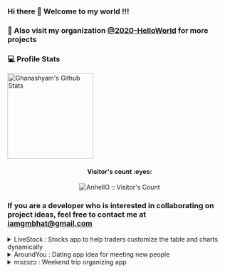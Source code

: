### Hi there 👋 Welcome to my world !!!

### 🏢 Also visit my organization [@2020-HelloWorld](https://github.com/2020-HelloWorld) for more projects 
<!--
**Ghanashyam-Bhat/Ghanashyam-Bhat** is a ✨ _special_ ✨ repository because its `README.md` (this file) appears on your GitHub profile.

Here are some ideas to get you started:


- 🔭 I’m currently working on ...
- 🌱 I’m currently learning ...
- 👯 I’m looking to collaborate on ...
- 🤔 I’m looking for help with ...
- 💬 Ask me about ...
- 📫 How to reach me: ...
- 😄 Pronouns: ...
- ⚡ Fun fact: ...

-->

### 💻 Profile Stats 

<img alt="Ghanashyam's Github Stats" src="https://github-readme-stats.vercel.app/api/?username=Ghanashyam-Bhat&show_icons=true&include_all_commits=true&count_private=true&theme=react&hide_border=true&bg_color=1F222E&title_color=F85D7F&icon_color=F8D866" height="192px"/> 

<!-- ### 📊 Contribution Stats 
<img alt="Ghanashyam's Activity Graph" src="https://github-readme-activity-graph.cyclic.app/graph/?username=Ghanashyam-Bhat&bg_color=1F222E&color=F8D866&line=F85D7F&point=FFFFFF&hide_border=true" height="192px"/> -->

<h4 align="center">Visitor's count :eyes:</h4>
<p align="center"><img src="https://profile-counter.glitch.me/{Ghanashyam-Bhat}/count.svg" alt="AnhellO :: Visitor's Count" /></p>

### If you are a developer who is interested in collaborating on project ideas, feel free to contact me at iamgmbhat@gmail.com

<details>
  <summary>
    LiveStock : Stocks app to help traders customize the table and charts dynamically
  </summary>
  
  <br/>
  
  **Introduction:**
  LiveStock is an innovative stocks app that offers traders a dynamic and customizable way to visualize and analyze live stocks data. Our app provides the ability to apply your own mathematics on the existing rows of the live stocks data and create new tables and graphs dynamically.

  **Purpose:**
  The purpose of LiveStock is to provide traders with a more flexible and personalized way to analyze stocks data. By allowing users to customize their own graphs and tables, our app can help traders to better understand market trends and make more informed decisions about their investments.

  **Target Audience:**
  Our target audience is primarily active traders who are looking for a more advanced way to analyze and visualize live stocks data. This includes day traders, swing traders, and other experienced traders who require a high level of customization and flexibility in their analysis.

  **Key Features:**
  1. Customizable Graphs: Our app provides the ability to create custom graphs and charts using the live stocks data. Users can apply their own mathematics and formulas to the data to create personalized graphs that best suit their trading strategies.
  2. Dynamic Tables: Our app allows users to create dynamic tables that update in real-time with live data. Users can apply their own filters and formulas to the data to create custom tables that provide a more detailed view of the stocks data.
  3. User-Friendly Interface: LiveStock has a simple and intuitive interface that is easy to navigate and use. Users can quickly and easily create custom graphs and tables using the app's drag-and-drop functionality.
  4. Real-Time Data: Our app provides real-time data on the stock market, so traders can make informed decisions based on the most up-to-date information.

  **Benefits:**
  1. Personalized Analysis: LiveStock allows traders to create personalized graphs and tables that best suit their trading strategies, providing a more effective way to analyze stocks data.
  2. Increased Flexibility: Our app offers a high level of customization and flexibility, allowing traders to apply their own mathematics and formulas to the live stocks data.
  3. Real-Time Data: LiveStock provides real-time data on the stock market, so traders can make informed decisions based on the most up-to-date information.
  4. User-Friendly Interface: The app has a simple and intuitive interface that is easy to navigate and use, making it accessible to traders of all levels of experience.

  **Conclusion:**
  In conclusion, LiveStock is a powerful and innovative stocks app that offers traders a more personalized and flexible way to analyze and visualize live stocks data. With its customizable graphs and tables, real-time data, and user-friendly interface, LiveStock is poised to become a must-have tool for active traders looking to make informed investment decisions.
  
**To stand out among its competitors, the LiveStock app can focus on offering unique and valuable features that are not found in other similar apps. Here are a few suggestions:**
  1. Simplified interface: While customization and flexibility are crucial, the app's interface should be intuitive and easy to use, even for traders with minimal technical expertise. The app can achieve this by offering a simplified and user-friendly interface that streamlines the customization process.
  2. Real-time alerts: The LiveStock app can offer real-time alerts for traders, such as when a stock reaches a particular price, to help them make timely investment decisions.
  3. Machine learning capabilities: The app can leverage machine learning algorithms to provide predictive insights, trend analysis, and personalized recommendations to traders based on their past performance and investment history.
  4. Seamless integration with brokers: The app can offer seamless integration with popular brokerage platforms to allow traders to execute trades without leaving the app.
  5. Competitive pricing: Offering a competitive pricing model that is more affordable than other similar apps can attract more traders to use the app.

</details> 

<details>
  <summary>
    AroundYou : Dating app idea for meeting new people
  </summary>
  
  <br/>
  
**Introduction**
AroundYou is a dating app designed to help singles meet and connect with each other in social settings, such as clubs and cafes. The app utilizes ad-hoc network communication technology to list all the singles in the range of the user's phone and send them requests to connect. This approach aims to make it easier for singles to discover potential matches in their immediate vicinity and approach them more comfortably.

 **Objectives**
The main objectives of AroundYou are to:
1. Connect singles in social settings based on their proximity to each other
2. Provide a more convenient and comfortable way to approach potential matches
3. Increase the chances of successful connections by providing a more targeted and location-based matching system
4. Create a user-friendly and secure environment for dating and socializing
  
**Target Audience**
AroundYou targets singles who are looking for a more convenient and comfortable way to meet new people in social settings. The app is suitable for individuals of all ages who are comfortable with using technology to enhance their dating and socializing experiences.

**Key Features**
The main features of AroundYou include:
1. Ad-hoc network communication technology to detect singles in the user's proximity
2. Request-based connection system to allow users to approach potential matches more comfortably
3. User profiles with personal information, photos, and interests
4. Chat functionality to enable users to communicate with each other within the app
5. Location-based matching system to connect users with compatible matches in their vicinity
6. User privacy and security measures to ensure a safe and secure environment for dating and socializing
  
**Development Plan**
The development plan for AroundYou includes the following milestones:
1. Initial design and prototyping of the app's user interface and user experience
2. Development of the ad-hoc network communication technology and location-based matching system
3. Integration of the chat functionality and user profile features
4. Testing and optimization of the app's performance, user engagement, and security measures
5. Launch of the app on the App Store and Google Play Store
6. Ongoing maintenance and updates to enhance the app's functionality, user experience, and security measures
  
**Business Model**
1. AroundYou's business model includes the following revenue streams:
2. Freemium model with basic features available for free and premium features available for a subscription fee
3. In-app advertising to generate revenue from relevant third-party advertisers
4. Sponsorship and partnerships with social and dating events to promote the app and increase user engagement
  
**Conclusion**
AroundYou is a dating app that utilizes ad-hoc network communication technology to connect singles in social settings. The app's key features, including location-based matching, request-based connections, and user privacy and security measures, aim to provide a more convenient and comfortable way to meet new people and enhance socializing experiences. With a well-planned development and marketing strategy, AroundYou has the potential to become a popular and successful dating app.
  
</details> 

<details>
  <summary>
    mɔzɔzɔ : Weekend trip organizing app
  </summary>
</details> 

